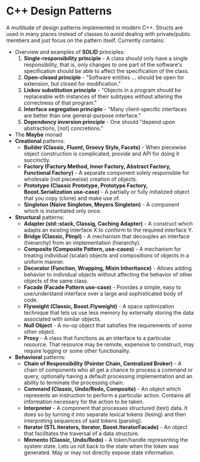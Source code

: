 # C++ Design Patterns

A multitude of design patterns implemented in modern C++. Structs are used in many places instead of classes to avoid
dealing with private/public members and just focus on the pattern itself.
Currently contains:
 - Overview and examples of **SOLID** principles:
 	1. **Single-responsibility principle** - A class should only have a single responsibility, that is, only changes to one part of the software's specification should be able to affect the specification of the class.
	2. **Open-closed principle** - "Software entities ... should be open for extension, but closed for modification."
	3. **Liskov substitution principle** - "Objects in a program should be replaceable with instances of their subtypes without altering the correctness of that program."
	4. **Interface segregation principle** - "Many client-specific interfaces are better than one general-purpose interface."
	5. **Dependency inversion principle** - One should "depend upon abstractions, [not] concretions."
 - The **Maybe** monad
 - **Creational** patterns:
 	- **Builder (Classic, Fluent, Groovy Style, Facets)** - When piecewise object construction is complicated, provide and API for doing it succinctly.
	- **Factory (Factory Method, Inner Factory, Abstract Factory, Functional Factory)** - A separate component solely responsible for wholesale (not piecewise) creation of objects.
	- **Prototype (Classic Prototype, Prototype Factory, Boost.Serialization use-case)** - A partially or fully initialized object that you copy (clone) and make use of.
	- **Singleton (Naive Singleton, Meyers Singleton)** - A component which is instantiated only once.
 - **Structural** patterns:
	- **Adapter (std::stack, Classig, Caching Adapter)** - A construct which adapts an existing interface X to conform to the required interface Y.
	- **Bridge (Classic, PImpl)** - A mechanism that decouples an interface (hierarchy) from an implementation (hierarchy).
	- **Composite (Composite Pattern, use-cases)** - A mechanism for treating individual (scalar) objects and compositions of objects in a uniform manner.
	- **Decorator (Function, Wrapping, Mixin Inheritance)** - Allows adding behavior to individual objects without affecting the behavior of other objects of the same class.
	- **Facade (Facade Pattern use-case)** - Provides a simple, easy to use/understand interface over a large and sophisticated body of code.
	- **Flyweight (Classic, Boost.Flyweight)** - A space optimization technique that lets us use less memory by externally storing the data associated with similar objects.
	- **Null Object** - A no-op object that satisfies the requirements of some other object.
	- **Proxy** - A class that functions as an interface to a particular resource. That resource may be remote, expensive to construct, may require logging or some other functionality.
 - **Behavioral** patterns:
 	- **Chain of Responsibility (Pointer Chain, Centralized Broker)** - A chain of components who all get a chance to process a command or query, optionally having a default processing implementation and an ability to terminate the processing chain.
	- **Command (Classic, Undo/Redo, Composite)** - An object which represents an instruction to perform a particular action. Contains all information necessary for the action to be taken.
	- **Interpreter** - A component that processes structured (text) data. It does so by turning it into separate lexical tokens (lexing) and then interpreting sequences of said tokens (parsing).
	- **Iterator (STL iterators, Iterator, Boost.IteratorFacade)** - An object that facilitates the traversal of a data structure.
	- **Memento (Classic, Undo/Redo)** - A token/handle representing the system state. Lets us roll back to the state when the token was generated. May or may not directly expose state information.

